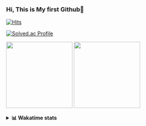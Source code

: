 ### Hi, This is My first Github👋
[![Hits](https://hits.seeyoufarm.com/api/count/incr/badge.svg?url=https%3A%2F%2Fgithub.com%2FJonghyun-Park1027&count_bg=%2379C83D&title_bg=%23555555&icon=&icon_color=%23E7E7E7&title=hits&edge_flat=false)](https://hits.seeyoufarm.com)
<br>

[![Solved.ac Profile](http://mazassumnida.wtf/api/v2/generate_badge?boj=ppjjhh1027)](https://solved.ac/ppjjhh1027/)

<p>
  <img height="180em" src="https://github-readme-stats-eight-rho-29.vercel.app/api?username=Jonghyun-Park1027&show_icons=true&include_all_commits=true&bg_color=30,e96443,904e95&title_color=fff&text_color=fff">
  <img height="180em" src="https://github-readme-stats-eight-rho-29.vercel.app/api/top-langs/?username=Jonghyun-Park1027&layout=compact&bg_color=30,e96443,904e95&title_color=fff&text_color=fff">


</p>
<details>
<summary><b>📊 Wakatime stats</b><br></summary>
<div>
<hr/>




<!--START_SECTION:waka-->
![Code Time](http://img.shields.io/badge/Code%20Time-159%20hrs%2032%20mins-blue)

![Profile Views](http://img.shields.io/badge/Profile%20Views-0-blue)

**🐱 My GitHub Data** 

> 📦 94.6 kB Used in GitHub's Storage 
 > 
> 🏆 89 Contributions in the Year 2023
 > 
> 🚫 Not Opted to Hire
 > 
> 📜 12 Public Repositories 
 > 
> 🔑 9 Private Repositories 
 > 
**I'm an Early 🐤** 

```text
🌞 Morning                35 commits          ████░░░░░░░░░░░░░░░░░░░░░   17.68 % 
🌆 Daytime                95 commits          ████████████░░░░░░░░░░░░░   47.98 % 
🌃 Evening                62 commits          ████████░░░░░░░░░░░░░░░░░   31.31 % 
🌙 Night                  6 commits           █░░░░░░░░░░░░░░░░░░░░░░░░   03.03 % 
```
📅 **I'm Most Productive on Sunday** 

```text
Monday                   22 commits          ███░░░░░░░░░░░░░░░░░░░░░░   11.11 % 
Tuesday                  15 commits          ██░░░░░░░░░░░░░░░░░░░░░░░   07.58 % 
Wednesday                16 commits          ██░░░░░░░░░░░░░░░░░░░░░░░   08.08 % 
Thursday                 18 commits          ██░░░░░░░░░░░░░░░░░░░░░░░   09.09 % 
Friday                   41 commits          █████░░░░░░░░░░░░░░░░░░░░   20.71 % 
Saturday                 42 commits          █████░░░░░░░░░░░░░░░░░░░░   21.21 % 
Sunday                   44 commits          ██████░░░░░░░░░░░░░░░░░░░   22.22 % 
```


📊 **This Week I Spent My Time On** 

```text
🕑︎ Time Zone: Asia/Seoul

💬 Programming Languages: 
Jupyter                  13 hrs 41 mins      ████████████████████████░   97.07 % 
Python                   11 mins             ░░░░░░░░░░░░░░░░░░░░░░░░░   01.38 % 
HTML                     7 mins              ░░░░░░░░░░░░░░░░░░░░░░░░░   00.91 % 
Text                     5 mins              ░░░░░░░░░░░░░░░░░░░░░░░░░   00.64 % 

🔥 Editors: 
PyCharm                  14 hrs 2 mins       █████████████████████████   99.55 % 
Unknown Editor           3 mins              ░░░░░░░░░░░░░░░░░░░░░░░░░   00.45 % 

🐱‍💻 Projects: 
고려대SW                    7 hrs 33 mins       █████████████░░░░░░░░░░░░   53.63 % 
3주차                      2 hrs 38 mins       █████░░░░░░░░░░░░░░░░░░░░   18.78 % 
통계분석론                    2 hrs 3 mins        ████░░░░░░░░░░░░░░░░░░░░░   14.62 % 
Unknown Project          1 hr 9 mins         ██░░░░░░░░░░░░░░░░░░░░░░░   08.18 % 
임시                       37 mins             █░░░░░░░░░░░░░░░░░░░░░░░░   04.43 % 

💻 Operating System: 
Windows                  14 hrs 6 mins       █████████████████████████   100.00 % 
```

**I Mostly Code in Jupyter Notebook** 

```text
Jupyter Notebook         8 repos             █████████████░░░░░░░░░░░░   53.33 % 
HTML                     3 repos             █████░░░░░░░░░░░░░░░░░░░░   20.00 % 
Python                   3 repos             █████░░░░░░░░░░░░░░░░░░░░   20.00 % 
R                        1 repo              ██░░░░░░░░░░░░░░░░░░░░░░░   06.67 % 
```




 Last Updated on 23/03/2023 18:35:41 UTC
<!--END_SECTION:waka-->
</details>



